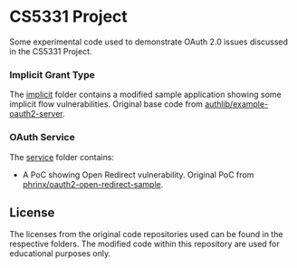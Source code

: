 # CS5331 Project

Some experimental code used to demonstrate OAuth 2.0 issues discussed in the CS5331 Project.

### Implicit Grant Type
The [implicit](implicit/) folder contains a modified sample application showing some implicit flow vulnerabilities. Original base code from [authlib/example-oauth2-server](https://github.com/authlib/example-oauth2-server).

### OAuth Service
The [service](service/) folder contains:
- A PoC showing Open Redirect vulnerability. Original PoC from [phrinx/oauth2-open-redirect-sample](https://github.com/phrinx/oauth2-open-redirect-sample).

## License

The licenses from the original code repositories used can be found in the respective folders. The modified code within this repository are used for educational purposes only.
